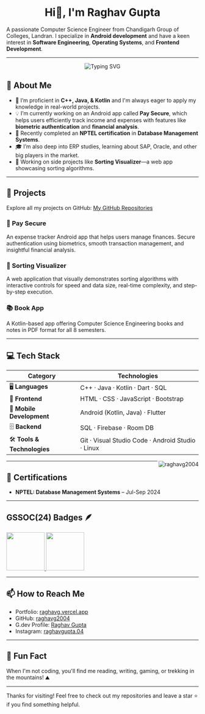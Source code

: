 <h1 align="center">Hi👋, I'm Raghav Gupta</h1>

A passionate Computer Science Engineer from Chandigarh Group of Colleges, Landran. I specialize in **Android development** and have a keen interest in **Software Engineering**, **Operating Systems**, and **Frontend Development**. 

---

<p align="center">
  <img src="https://readme-typing-svg.demolab.com?font=Fira+Code&weight=500&size=28&pause=200&color=36BCF7&center=true&vCenter=true&width=435&lines=Android+Developer;Software+Engineer;Learning+Enthusiast!" alt="Typing SVG" />
</p>

## 🚀 About Me

- 🔧 I’m proficient in **C++, Java, & Kotlin** and I'm always eager to apply my knowledge in real-world projects.
- 💡 I’m currently working on an Android app called **Pay Secure**, which helps users efficiently track income and expenses with features like **biometric authentication** and **financial analysis**.
- 🌱 Recently completed an **NPTEL certification** in **Database Management Systems**.
- 🎓 I’m also deep into ERP studies, learning about SAP, Oracle, and other big players in the market.
- 🔭 Working on side projects like **Sorting Visualizer**—a web app showcasing sorting algorithms.
  
---

## 🔨 Projects

Explore all my projects on GitHub: [My GitHub Repositories](https://github.com/raghavg2004?tab=repositories)

### 📱 Pay Secure
An expense tracker Android app that helps users manage finances. Secure authentication using biometrics, smooth transaction management, and insightful financial analysis.

### 🧮 Sorting Visualizer
A web application that visually demonstrates sorting algorithms with interactive controls for speed and data size, real-time complexity, and step-by-step execution.

### 📚 Book App
A Kotlin-based app offering Computer Science Engineering books and notes in PDF format for all 8 semesters.

---
## 💻 Tech Stack

| **Category**            | **Technologies**                                 |
|--------------------------|-------------------------------------------------|
| 🖥️ **Languages**        | C++ · Java · Kotlin · Dart · SQL                |
| 🎨 **Frontend**         | HTML · CSS · JavaScript · Bootstrap             |
| 📱 **Mobile Development**| Android (Kotlin, Java) · Flutter                |
| 🗄️ **Backend**          | SQL · Firebase · Room DB                        |
| 🛠️ **Tools & Technologies** | Git · Visual Studio Code · Android Studio · Linux |

<p><img align="right" src="https://github-readme-stats.vercel.app/api/top-langs/?username=raghavg2004&theme=tokyonight" alt="raghavg2004" /></p>

---

## 🏅 Certifications

- **NPTEL: Database Management Systems** – Jul-Sep 2024

---

## GSSOC(24) Badges 🪶
<div style='display:flex; align-items:center; gap: 10px;' align='center'><a href="https://gssoc.girlscript.tech/leaderboard">
<img src="https://raw.githubusercontent.com/GSSoC24/Postman-Challenge/main/docs/assets/Postman%20White.png" width="100px" height="100px" />
<img src="https://raw.githubusercontent.com/GSSoC24/Postman-Challenge/main/docs/assets/1.png" width="100px" height="100px" /></a>
</div>

---
<!--
## 📊 GitHub Stats

![Raghav's GitHub stats](https://github-readme-stats.vercel.app/api?username=raghavg2004&show_icons=true&theme=radical)

---
-->
## 📫 How to Reach Me

- Portfolio: [raghavg.vercel.app](https://raghavg.vercel.app/)
- GitHub: [raghavg2004](https://github.com/raghavg2004?tab=repositories)
- G.dev Profile: [Raghav Gupta](https://g.dev/RaghavGupta)
- Instagram: [raghavgupta.04](https://www.instagram.com/raghavgupta.04)

---

## 🌟 Fun Fact

When I'm not coding, you'll find me reading, writing, gaming, or trekking in the mountains! ⛰️

---

Thanks for visiting! Feel free to check out my repositories and leave a star ⭐ if you find something helpful.
